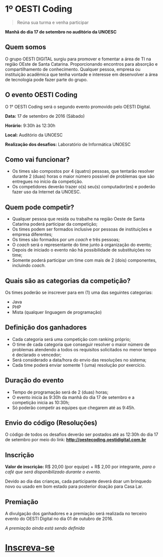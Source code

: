 # 1º OESTI Coding
> Reúna sua turma e venha participar

**Manhã do dia 17 de setembro no auditório da UNOESC**

## Quem somos

O grupo OESTI DIGITAL surgiu para promover e fomentar a área de TI na região OEste de Santa Catarina. Proporcionando encontros para absorção e compartilhamento de conhecimento. Qualquer pessoa, empresa ou instituição acadêmica que tenha vontade e interesse em desenvolver a área de tecnologia pode fazer parte do grupo.

## O evento OESTI Coding
O 1° OESTI Coding será o segundo evento promovido pelo OESTI Digital.

**Data:** 17 de setembro de 2016 (Sábado)

**Horário:** 9:30h às 12:30h

**Local:** Auditório da UNOESC

**Realização dos desafios:** Laboratório de Informática UNOESC

## Como vai funcionar?
- Os times são compostos por 4 (quatro) pessoas, que tentarão resolver durante 2 (duas) horas o maior número possível de problemas que são entregues no início da competição.
- Os competidores deverão trazer o(s) seu(s) computador(es) e poderão fazer uso da Internet da UNOESC.

## Quem pode competir?
- Qualquer pessoa que resida ou trabalhe na região Oeste de Santa Catarina poderá participar da competição;
- Os times podem ser formados inclusive por pessoas de instituições e empresa diferentes;
- Os times são formados por um *coach* e três pessoas;
- O *coach* será o representante do time junto à organização do evento;
- Depois de iniciado o evento não há possibilidade de substituições no time;
- Somente poderá participar um time com mais de 2 (dois) componentes, incluindo *coach*.

## Quais são as categorias da competição?
Os times poderão se  inscrever para em (1) uma das seguintes categorias:

- Java
- PHP
- Mista (qualquer linguagem de programação)

## Definição dos ganhadores
- Cada categoria será uma competição com ranking próprio;
- O time de cada categoria que conseguir resolver o maior número de problemas atendendo a todos os requisitos solicitados no menor tempo é declarado o vencedor;
- Será considerado a data/hora do envio das resoluções no sistema;
- Cada time poderá enviar somente 1 (uma) resolução por exercício.

## Duração do evento
- Tempo de programação será de 2 (duas) horas;
- O evento inicia às 9:30h da manhã do dia 17 de setembro e a competição inicia as 10:30h;
- Só poderão competir as equipes que chegarem até as 9:45h.

## Envio do código (Resoluções)
O código de todos os desafios deverão ser postados até as 12:30h do dia 17 de setembro por meio do link: **http://oestecoding.oestidigital.com.br**

## Inscrição
**Valor de inscrição:** R$ 20,00 (por equipe) + R$ 2,00 por integrante, *para o café que será disponibilizado durante o evento.*

Devido ao dia das crianças, cada participante deverá doar um brinquedo novo ou usado em bom estado para posterior doação para Casa Lar.

## Premiação
A divulgação dos ganhadores e a premiação será realizada no terceiro evento do OESTI Digital no dia 01 de outubro de 2016.

*A premiação ainda está sendo definida*

# [Inscreva-se](http://oestecoding.oestidigital.com.br)
